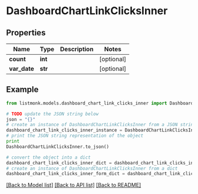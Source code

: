 # DashboardChartLinkClicksInner


## Properties
Name | Type | Description | Notes
------------ | ------------- | ------------- | -------------
**count** | **int** |  | [optional] 
**var_date** | **str** |  | [optional] 

## Example

```python
from listmonk.models.dashboard_chart_link_clicks_inner import DashboardChartLinkClicksInner

# TODO update the JSON string below
json = "{}"
# create an instance of DashboardChartLinkClicksInner from a JSON string
dashboard_chart_link_clicks_inner_instance = DashboardChartLinkClicksInner.from_json(json)
# print the JSON string representation of the object
print
DashboardChartLinkClicksInner.to_json()

# convert the object into a dict
dashboard_chart_link_clicks_inner_dict = dashboard_chart_link_clicks_inner_instance.to_dict()
# create an instance of DashboardChartLinkClicksInner from a dict
dashboard_chart_link_clicks_inner_form_dict = dashboard_chart_link_clicks_inner.from_dict(dashboard_chart_link_clicks_inner_dict)
```
[[Back to Model list]](../README.md#documentation-for-models) [[Back to API list]](../README.md#documentation-for-api-endpoints) [[Back to README]](../README.md)


